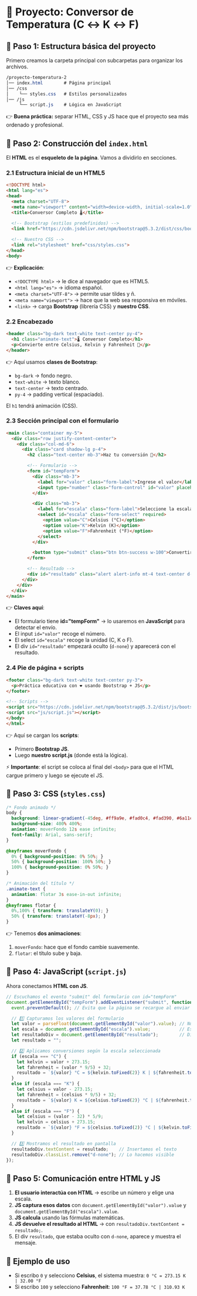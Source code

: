 # **🚀 Proyecto: Conversor de Temperatura (C ↔ K ↔ F)**

## 🔹 Paso 1: Estructura básica del proyecto

Primero creamos la carpeta principal con subcarpetas para organizar los archivos.

```css
/proyecto-temperatura-2
│── index.html        # Página principal
│── /css
│    └── styles.css   # Estilos personalizados
│── /js
     └── script.js    # Lógica en JavaScript
```

👉 **Buena práctica:** separar HTML, CSS y JS hace que el proyecto sea más ordenado y profesional.

## 🔹 Paso 2: Construcción del `index.html`

El **HTML** es el **esqueleto de la página**. Vamos a dividirlo en secciones.

### 2.1 Estructura inicial de un HTML5

```html
<!DOCTYPE html>
<html lang="es">
<head>
  <meta charset="UTF-8">
  <meta name="viewport" content="width=device-width, initial-scale=1.0">
  <title>Conversor Completo 🌡️</title>
  
  <!-- Bootstrap (estilos predefinidos) -->
  <link href="https://cdn.jsdelivr.net/npm/bootstrap@5.3.2/dist/css/bootstrap.min.css" rel="stylesheet">

  <!-- Nuestro CSS -->
  <link rel="stylesheet" href="css/styles.css">
</head>
<body>
```

👉 **Explicación**:

- `<!DOCTYPE html>` → le dice al navegador que es HTML5.
- `<html lang="es">` → idioma español.
- `<meta charset="UTF-8">` → permite usar tildes y ñ.
- `<meta name="viewport">` → hace que la web sea responsiva en móviles.
- `<link>` → carga **Bootstrap** (librería CSS) y **nuestro CSS**.

### 2.2 Encabezado

```html
<header class="bg-dark text-white text-center py-4">
  <h1 class="animate-text">🌡️ Conversor Completo</h1>
  <p>Convierte entre Celsius, Kelvin y Fahrenheit 🔄</p>
</header>
```

👉 Aquí usamos **clases de Bootstrap**:

- `bg-dark` → fondo negro.
- `text-white` → texto blanco.
- `text-center` → texto centrado.
- `py-4` → padding vertical (espaciado).

El `h1` tendrá animación (CSS).

### 2.3 Sección principal con el formulario

```html
<main class="container my-5">
  <div class="row justify-content-center">
    <div class="col-md-6">
      <div class="card shadow-lg p-4">
        <h2 class="text-center mb-3">Haz tu conversión 📏</h2>

        <!-- Formulario -->
        <form id="tempForm">
          <div class="mb-3">
            <label for="valor" class="form-label">Ingrese el valor</label>
            <input type="number" class="form-control" id="valor" placeholder="Ej: 32" required>
          </div>

          <div class="mb-3">
            <label for="escala" class="form-label">Seleccione la escala</label>
            <select id="escala" class="form-select" required>
              <option value="C">Celsius (°C)</option>
              <option value="K">Kelvin (K)</option>
              <option value="F">Fahrenheit (°F)</option>
            </select>
          </div>

          <button type="submit" class="btn btn-success w-100">Convertir 🔄</button>
        </form>

        <!-- Resultado -->
        <div id="resultado" class="alert alert-info mt-4 text-center d-none"></div>
      </div>
    </div>
  </div>
</main>
```

👉 **Claves aquí**:

- El formulario tiene **id="tempForm"** → lo usaremos en **JavaScript** para detectar el envío.
- El input `id="valor"` recoge el número.
- El select `id="escala"` recoge la unidad (C, K o F).
- El div `id="resultado"` empezará oculto (`d-none`) y aparecerá con el resultado.

### 2.4 Pie de página + scripts

```html
<footer class="bg-dark text-white text-center py-3">
  <p>Práctica educativa con ❤️ usando Bootstrap + JS</p>
</footer>

<!-- Scripts -->
<script src="https://cdn.jsdelivr.net/npm/bootstrap@5.3.2/dist/js/bootstrap.bundle.min.js"></script>
<script src="js/script.js"></script>
</body>
</html>
```

👉 Aquí se cargan los **scripts**:

- Primero **Bootstrap JS**.
- Luego **nuestro script.js** (donde está la lógica).

⚡ **Importante**: el script se coloca al final del `<body>` para que el HTML cargue primero y luego se ejecute el JS.

## 🔹 Paso 3: CSS (`styles.css`)

```css
/* Fondo animado */
body {
  background: linear-gradient(-45deg, #ff9a9e, #fad0c4, #fad390, #6a11cb);
  background-size: 400% 400%;
  animation: moverFondo 12s ease infinite;
  font-family: Arial, sans-serif;
}

@keyframes moverFondo {
  0% { background-position: 0% 50%; }
  50% { background-position: 100% 50%; }
  100% { background-position: 0% 50%; }
}

/* Animación del título */
.animate-text {
  animation: flotar 3s ease-in-out infinite;
}
@keyframes flotar {
  0%,100% { transform: translateY(0); }
  50% { transform: translateY(-8px); }
}
```

👉 Tenemos **dos animaciones**:

1. `moverFondo`: hace que el fondo cambie suavemente.
2. `flotar`: el título sube y baja.

## 🔹 Paso 4: JavaScript (`script.js`)

Ahora conectamos **HTML con JS**.

```javascript
// Escuchamos el evento "submit" del formulario con id="tempForm"
document.getElementById("tempForm").addEventListener("submit", function(event) {
  event.preventDefault(); // Evita que la página se recargue al enviar

  // 1️⃣ Capturamos los valores del formulario
  let valor = parseFloat(document.getElementById("valor").value); // Número ingresado
  let escala = document.getElementById("escala").value;           // Escala seleccionada
  let resultadoDiv = document.getElementById("resultado");        // Div donde mostramos resultado
  let resultado = "";

  // 2️⃣ Aplicamos conversiones según la escala seleccionada
  if (escala === "C") {
    let kelvin = valor + 273.15;
    let fahrenheit = (valor * 9/5) + 32;
    resultado = `${valor} °C = ${kelvin.toFixed(2)} K | ${fahrenheit.toFixed(2)} °F`;
  } 
  else if (escala === "K") {
    let celsius = valor - 273.15;
    let fahrenheit = (celsius * 9/5) + 32;
    resultado = `${valor} K = ${celsius.toFixed(2)} °C | ${fahrenheit.toFixed(2)} °F`;
  } 
  else if (escala === "F") {
    let celsius = (valor - 32) * 5/9;
    let kelvin = celsius + 273.15;
    resultado = `${valor} °F = ${celsius.toFixed(2)} °C | ${kelvin.toFixed(2)} K`;
  }

  // 3️⃣ Mostramos el resultado en pantalla
  resultadoDiv.textContent = resultado;    // Insertamos el texto
  resultadoDiv.classList.remove("d-none"); // Lo hacemos visible
});
```

## 🔹 Paso 5: Comunicación entre HTML y JS

1. **El usuario interactúa con HTML** → escribe un número y elige una escala.
2. **JS captura esos datos** con `document.getElementById("valor").value` y `document.getElementById("escala").value`.
3. **JS calcula** usando las fórmulas matemáticas.
4. **JS devuelve el resultado al HTML** → con `resultadoDiv.textContent = resultado;`.
5. El div `resultado`, que estaba oculto con `d-none`, aparece y muestra el mensaje.

## 🧪 Ejemplo de uso

- Si escribo `0` y selecciono **Celsius**, el sistema muestra:
   `0 °C = 273.15 K | 32.00 °F`
- Si escribo `100` y selecciono **Fahrenheit**:
   `100 °F = 37.78 °C | 310.93 K`